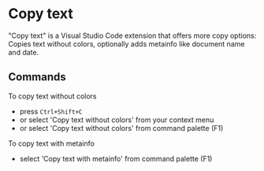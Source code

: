 # Copy text
"Copy text" is a Visual Studio Code extension that offers more copy options: Copies text without colors, optionally adds metainfo like document name and date.

## Commands
To copy text without colors
* press `Ctrl+Shift+C`
* or select 'Copy text without colors' from your context menu
* or select 'Copy text without colors' from command palette (F1)

To copy text with metainfo
* select 'Copy text with metainfo' from command palette (F1)


